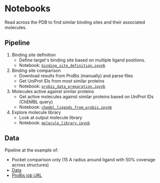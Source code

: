 # Notebooks

Read across the PDB to find similar binding sites and their associated molecules.


## Pipeline

1. Binding site definition
   - Define target's binding site based on multiple ligand positions.
   - Notebook: [`binding_site_definition.ipynb`](https://github.com/dominiquesydow/covid19/blob/master/notebooks/binding_site_definition.ipynb)
2. Binding site comparison
   - Download results from ProBis (manually) and parse files
   - Get UniProt IDs from most similar proteins
   - Notebook: [`probis_data_preparation.ipynb`](https://github.com/dominiquesydow/covid19/blob/master/notebooks/probis_data_preparation.ipynb)
3. Molecules active against similar proteins
   - Get active molecules against similar proteins based on UniProt IDs (ChEMBL query)
   - Notebook: [`chembl_ligands_from_probis.ipynb`](https://github.com/dominiquesydow/covid19/blob/master/notebooks/chembl_molecules_from_uniprot_ids.ipynb)
4. Explore molecule library
   - Look at output molecule library
   - Notebook: [`molecule_library.ipynb`](https://github.com/dominiquesydow/covid19/blob/master/notebooks/molecule_library.ipynb)
   
   
## Data

Pipeline at the example of:

- Pocket comparison only (15 A radius around ligand with 50% coverage across structures)
- [Data](https://github.com/dominiquesydow/covid19/tree/master/data/probis/probis_pocket_15_0.5)
- [ProBis job URL](http://probis.cmm.ki.si/?what=job&job_id=25032048431709)